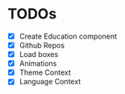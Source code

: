 # TODOs

- [X] Create Education component
- [X] Github Repos
- [X] Load boxes
- [X] Animations
- [X] Theme Context
- [X] Language Context
